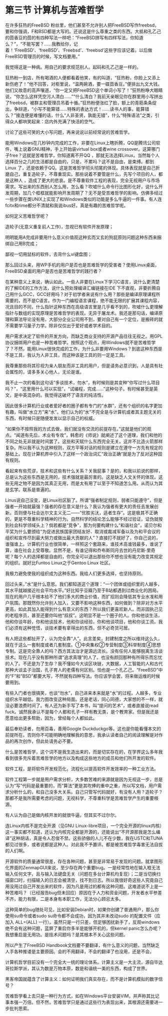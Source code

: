 # 第三节 计算机与苦难哲学

在许多狂热的FreeBSD 粉丝里，他们甚至不允许别人把FreeBSD写作freebsd，要和你强调，F和BSD都是大写的。还说这是什么尊重之类的东西。大抵和孔乙己的茴香豆的茴的有四种写法一样吧：“FreeBSD拼写有四样写法，你知道么？”，“不能写罢？……我教给你，记着！‘FreeBSD’、‘freeBSD’、‘Freebsd’、‘freebsd’这些字应该记着。以后做FreeBSD管理员的时候，写文档要用。”

我觉得这是一种病。用自己的要求规范别人。起码和孔乙己是一样的。

狂热粉一到店，所有喝酒的人便都看着他笑，有的叫道，“狂热粉，你脸上又添上新伤疤了！”他不回答，对柜里说，“温两碗酒，要一碟茴香豆。”便排出九文大钱。他们又故意的高声嚷道，“你一定又把FreeBSD这个单词小写了！”狂热粉睁大眼睛说，“你怎么这样凭空污人清白……”“什么清白？我前天亲眼见你在群里用小写拼出了freebsd，被群主和管理员吊着十循。”狂热粉便涨红了脸，额上的青筋条条绽出，争辩道，“小写不能算错……特殊的表达方式！……读书人的事，能算错么？”接连便是难懂的话，什么“人非圣贤，孰能无错”，什么“特殊语法”之类，引得众人都哄笑起来：店内外充满了快活的空气。

讨论了这些可笑的大小写问题，再来说说以前经常说的苦难哲学。

能用Windows在几秒钟内完成的工作，非要在Linux上瞎折腾，QQ是腾讯公司软件，嘴上说着GNU精神，手上开始装virtual box或者wine crossover。这算哪门子free？这就是苦难哲学，你知道离不开QQ ，那就无法选择Linux。当然每个人选择百分之几的生活都是自由的，只是，不累吗？这不是自由，是束缚。都到Linux 了，还是依赖于QQ。这是苦难哲学彻头彻尾的体现。具体表现就是自己折磨自己，重复造轮子，不尊重现实。那些说着不要管是什么，先写个项目的人，都是这种人 ，造成了更大的悲哀。是不尊重软件工程的表现，完全无视用户与市场需求。写出来的东西别人怎么用，怎么看？吹嘘什么命令行比图形化好，说什么开发周期，加几个框框就能影响开发周期了？无不是受苦难哲学的影响。仿佛多经过一些步骤在类UNIX上实现了和Windows类似的功能是多么牛逼的一件事。有人连fcitx和rime都分不清就和我说ibus好。真是有趣的苦难哲学呢。

如何定义苦难哲学呢？

造轮子(无意义重复前人工作)，忽视已有软件开发原理；

明明能用A完成非要用什么意义价值观这种玄而又玄的狗屁原则问题这种东西来捆绑自己用B完成；

鄙视一切用鼠标的软件，去背什么vi键盘图；

那么回过头来，用WP手机的用户是否也是苦难哲学的受害者？使用Linux桌面，FreeBSD桌面的用户是否也是苦难哲学的践行者？

在某种意义上来说，确认如此。一些人非要在Linux下学习C语言，说什么更清楚的了解IDE的工作方法，说什么预处理编译汇编链接在IDE 下不直观，非要折腾自己用什么GCC，GCC好用吗？对于初学者来说有什么用？那些是编译原理课程所需要的，而不是C语言。作为一门编程语言课程，绝不能无限的扩展其课程内容，况且目的不同，什么指针这种东西在高级语言里是几乎看不到的，吹嘘什么更理解指针与数组的实现原理是苦难哲学的表现。无异于屠龙术。我还是那句话，编译原理和算法导论没有用，大部分企业公司用不到，要对自己有一个定位，是搬砖的就不需要学习量子力学。除非仅仅出于爱好或者学术目的。

用户需求决定了软件的开发方向，而缺乏商业支持的开源产品往往无视之。用GPL协议捆绑用户也是一种苦难哲学。按照这个观点，用Windows就不是苦难哲学了？不然，能用Linux很快完成的工作，为什么非要用Windows？到底这种东西是不是工具，我认为人非工具，而这种该是工具的则一定是工具。

我尊重那些将其珍视为亲人朋友而非工具的用户，但是请务必意识到，人是具有社会属性的，请多多关心他人，无论是谁。

我不止一次的看到这句话“多谈技术，勿水”，有时候则是其变种“你写过什么项目吗？”，“这里用什么可以实现”，“试编程，完成……”这种句子。有时候甚至是英文，是中英混杂的。我觉得这破坏了语言的纯洁性。

因此很多计算机行业或者爱好者的圈子都有专门的“水群”，还有个组织的名字更加有趣，叫做“水立方”来“水”。他们认为的“水”不完全是与计算机或者其主题无关的东西，有时候只是随便发发以显示自己的权威。

“如果你不按照我的方式去做，我们就没有交流的前提存在。”这就是他们的观点。“闻道有先后，术业有专攻”，韩愈的《师说》就阐述了这个道理，我们和他的不同之处无非就是时间罢了。这些和天赋什么东西完全无关。这并不比造火箭那样复杂。所以我不认为这种规则，双方平等对话的规则是建立在遵守一方先有规定的基础上。现在计算机界中引入了这样一个政治词汇“政治正确”就是为了反对这种固有规则。

看起来有些荒谬，技术和这些有什么关系？关我屁事？是的，和我以前说的那样，总是认为这些东西是无用的，技术强就是最厉害的。这是缺乏人文关怀的体现。这些无用之物不是因为其真正无用，而是太有用了以至于不知道怎么用。从而认为其是玄学。联系是普遍的。

Linus说自己没变，是Linux社区脏了。所谓“强者制定规则，弱者只能遵守”，但是强者一开始就最强？强者的存在意义是什么？我认为强者有更大的责任去发展创新。否则便与社会达尔文主义无二——“优胜劣汰，适者生存”。这是极其不正确的，更是不尊重科学精神的行为。自然科学的结论怎么能够不经过验证，证伪就按到社会科学领域头上？倘若都是“竞争”，那为何要构建什么“和谐社会”，诺贝尔和平奖为什么要颁给“为促进民族国家团结友好、取消或裁减军备以及为和平会议的组织和宣传尽到最大努力或做出最大贡献的人”？直接打不就好了，你自己说的，谁强谁上。计算机行业也很简单，一样照这个套路来，谁技术高谁钱最多，谁说了算，谁在社会上受尊敬。显然不是，有谁记得和乔布斯同月去世的丹尼斯·里奇呢？每个人的选择都是自由的，你完全可以退出那些你不想也没有能力改变其规定的组织。就好比Funtoo Linux之于Gentoo Linux 社区。

我极力避免使我的组织成为这种东西。我给人们更多选择，也坚持原则。

回过头来，”水”是什么意思。我们都知道这个道理：“一个团体或组织里的人越多，其水平就越接近社会平均水平。”好比知乎豆瓣乃至于B站都遇到过商业化的困局。现在的用户几乎根本给不了他们多大的商业价值，而扩招则会降低其专业水准和用户氛围。那既然你允许别人加入，又要不影响这种东西，如何做到？除非对方水平更高，如此其加入能得到什么有意义的东西？所以我们更喜欢新人。而非固执己见的老程序员，甚至还要你叫他“叔叔”。这明显不是一个圈子的人。你和他谈生活，他和你谈年龄，你和他谈技术，他和你谈经验，你和他谈项目，他和你谈工资。我们必须有这种觉悟，谈技术要有拿得出的东西，但不必奇货可居。

有人把这些都扯开了，认为完全靠“人”。此言差矣，封建制度之所以维持这么久，就在于这么一套制度或者几套制度。①中央集权②专营制度③科举制度④思想专制。这是完全靠人的吗？西方其法治才是源远流长。没有任何人能够脱离生活谈技术。现在几乎没有那种所谓“追求真理”的人了。也没有颜回那种有所得乐而忘忧的人了。不还是为了生存？我不懂如今大谈区块链，大数据，人工智能的人和古代那种大谈孟子治国，孔子育人的老儒有何区别。怕也是一个孔乙己。“FreeBSD”中的“F”和”BSD”都要大写，不然就有四种写法。你应该学会罢，将来做运维的时候要用到。

有些入门者也很搞笑，也谈“勿水”，自己进来本来就是“水”的过程。人越多，专业组织水平越低。我力图改变这种局面。还是老话，同心同德，大家想的不一样，就没必要浪费时间了。有人还为新手写了本书，叫“提问的艺术”，或者直接说read fuck。诚然我承认不是每个人都和孔子一样有教无类，是个教育家。但是我还是愿意给出更多帮助，因为，曾经每个人都如此。

最后奉劝读者，勿用百毒，善用Google Duckduckgo等。这也是你能看懂本文的前提所在。否则你不可能明确地理解我的意思，我承认读者自己的阅读理解是对作品的再次创作，但此处请务必不要。

什么是苦难哲学，这个词不是我生造出来的，而是切实存在的，在学界这么多年我看到很多充斥着苦难哲学的地方以及构成这些地方的成员和他们所开发的软件。

软件工程，是将软件开发规范化，流程化以提高软件开发效率的一种工业方法。

软件工程第一步就是用户需求分析，大多数苦难的来源就是因为无视这一步，总是认为“写”代码是最重要的，而“算法”更是其吹捧的重中之重，所以写文档，用户需求分析什么的，和自己没多大关系。自己只管写代码就好，有没有人用？造轮子？那都不是我所需要考虑的问题，无视科学，不尊重科学是苦难哲学产生的重要根源。

有人认为自己是做内核开发的就很牛逼，但其实不过尔尔。

连Linux内核不是完全开源（见GNU Linux-libre项目，一个完全开源的linux内核）这一事实都不知道，还认为内核完全都是开源的，还能说出“不开源那我是怎么编译”这种胡话，真是令人忍俊不禁。这些骄傲的人儿不在少数，我在USTC和TUNA都见过很多，或者说都是这种人。对此我不予置评。都是被苦难哲学毒害无法自拔的人们啊。

开源软件的质量通常很差，存在各种问题，甚至是非常易于发现的问题。就拿图形化界面的ZenmapGUI来说，至少存在两个重要bug。一是经常性地在输入框无法输入任何文字，且与输入法键盘无关（问题在多台计算机均复现）；二是当切换扫描窗口时，扫描输入的日志会被清空，找不到日志。所以我很好奇这些人究竟自己用没用过自己开发出来的软件，因为凡是用过的都有这种问题。这难道说不上是一种苦难吗？（已经报告bug但未回应）原因在于人力和资金问题，开发者水平参差不齐，能力有限，二是本身有本职工作，无法分心顾忌太多。

这种简单的bug随处可见，比如安装Debian时，如果你创建了普通用户，那么你使用su命令或者sudo su命令都不会成功，因为其并未改动sudo 的配置文件（应加入 ALL=(ALL) 一行）。虽然只是一行只差，但足够困扰新手了，反观windows绝不会有这种问题，蓝屏了重启你多半是能够开机的，但kernel panic怎么办呢？我想重启是无用功。是技术问题吗？是其根本不关心这些问题。

所以产生了FreeBSD Handbook文档要不要翻译，有什么意义的问题，当然缺乏人手各种推诿是主要原因。会的不用翻译，不会的翻译了也没用，还是不会。

计算机哲学目前没有一个完全大一统的理论体系。计算主义是一大主流，源自毕达哥拉斯学派，其认为数是万物本原，数是和谐统一美的东西，构成了世界。

黑客帝国就蕴含了计算主义：如何证明我们真实存在，而不是计算机模拟的数字信号？

苦难哲学看上去只是一种行为方式，如在Windows平台安装VIM，并声称其比记事本强一万倍。但不然，苦难哲学只是通过这些行为表现出来，其根源还需要进一步批判思索。
